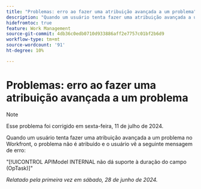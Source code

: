 ```yaml
---
title: "Problemas: erro ao fazer uma atribuição avançada a um problema"
description: "Quando um usuário tenta fazer uma atribuição avançada a um problema no Workfront, o problema não é atribuído e o usuário vê uma mensagem de erro."
hidefromtoc: true
feature: Work Management
source-git-commit: 4db36c0edb0710d933886aff2e7757c01bf2b6d9
workflow-type: tm+mt
source-wordcount: '91'
ht-degree: 10%

---
```



# Problemas: erro ao fazer uma atribuição avançada a um problema

>[!NOTE]
>
>Esse problema foi corrigido em sexta-feira, 11 de julho de 2024.

Quando um usuário tenta fazer uma atribuição avançada a um problema no Workfront, o problema não é atribuído e o usuário vê a seguinte mensagem de erro:

&quot;[!UICONTROL APIModel INTERNAL não dá suporte à duração do campo (OpTask)]&quot;

_Relatado pela primeira vez em sábado, 28 de junho de 2024._
